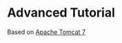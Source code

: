 # Advanced Tutorial

Based on [Apache Tomcat 7](https://www.ntu.edu.sg/home/ehchua/programming/howto/Tomcat_More.html)

